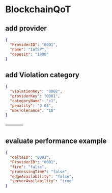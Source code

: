 # BlockchainQoT
 
## add provider
```json
{
  "ProviderID": "0001",
  "name": "IoTSP",
  "deposit": "1000"
}
```

## add Violation category

```json
{
  "violationKey": "0002",
  "providerKey": "0001",
  "categoryName": "c1",
  "penality": "0.05",
  "maxTolerance": "10"
}
```

————
## evaluate performance example

```json
{
  "deltaID": "0003",
  "ProviderID": "0001",
  "fire": "false",
  "processingTime": "false",
  "edgeAvailability": "false",
  "serverAvailability": "true"
}
```